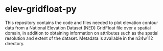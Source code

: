 # elev-gridfloat-py
This repository contains the code and files needed to plot elevation contour data from a National Elevation Dataset (NED) GridFloat file over a spatial domain, in addition to obtaining information on attributes such as the spatial resolution and extent of the dataset. Metadata is available in the n34w112 directory.
